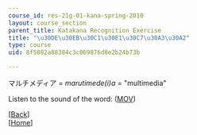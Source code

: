 ```yaml
---
course_id: res-21g-01-kana-spring-2010
layout: course_section
parent_title: Katakana Recognition Exercise
title: "\u30DE\u30EB\u30C1\u30E1\u30C7\u30A3\u30A2"
type: course
uid: 8f5802a88384c3c069876d8e2b24b73b

---
```


マルチメディア = _marutimede(i)a_ = "multimedia"

Listen to the sound of the word: ([MOV](http://www.archive.org/download/MITRES21F.01S10_KATAKANA_EXERCISES/word21.mov))

  
\[[Back](/resources/res-21g-01-kana-spring-2010/katakana/katakana-recognition-exercise)\]  
\[[Home](/resources/res-21g-01-kana-spring-2010/katakana)\]